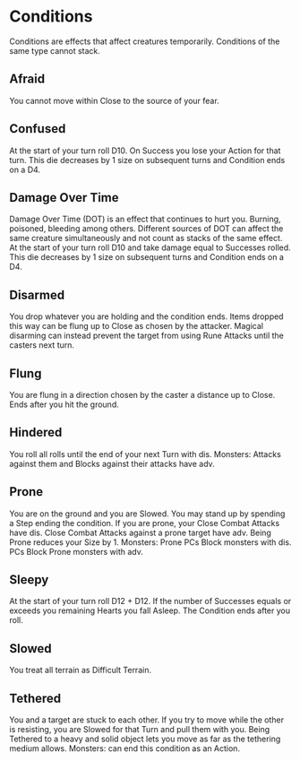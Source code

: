 # Conditions

Conditions are effects that affect creatures temporarily. Conditions of the same type cannot stack.

## Afraid
You cannot move within Close to the source of your fear.

## Confused
At the start of your turn roll D10. On Success you lose your Action for that turn. This die decreases by 1 size on subsequent turns and Condition ends on a D4.

## Damage Over Time
Damage Over Time (DOT) is an effect that continues to hurt you. Burning, poisoned, bleeding among others. Different sources of DOT can affect the same creature simultaneously and not count as stacks of the same effect.
At the start of your turn roll D10 and take damage equal to Successes rolled. This die decreases by 1 size on subsequent turns and Condition ends on a D4.

## Disarmed
You drop whatever you are holding and the condition ends. Items dropped this way can be flung up to Close as chosen by the attacker. Magical disarming can instead prevent the target from using Rune Attacks until the casters next turn.

## Flung
You are flung in a direction  chosen by the caster a distance up to Close. Ends after you hit the ground.

## Hindered
You roll all rolls until the end of your next Turn with dis. 
Monsters: Attacks against them and Blocks against their attacks have adv.

## Prone
You are on the ground and you are Slowed. You may stand up by spending a Step ending the condition.  If you are prone, your Close Combat Attacks have dis. Close Combat Attacks against a prone target have adv. Being Prone reduces your Size by 1.
Monsters:  Prone PCs Block monsters with dis. PCs Block Prone monsters with adv.

## Sleepy
At the start of your turn roll D12 + D12. If the number of Successes equals or exceeds you remaining Hearts you fall Asleep. The Condition ends after you roll.

## Slowed
You treat all terrain as Difficult Terrain.

## Tethered
You and a target are stuck to each other. If you try to move while the other is resisting, you are Slowed for that Turn and pull them with you. Being Tethered to a heavy and solid object lets you move as far as the tethering medium allows. 
Monsters: can end this condition as an Action.